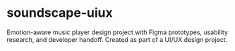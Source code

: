 # soundscape-uiux
Emotion-aware music player design project with Figma prototypes, usability research, and developer handoff. Created as part of a UI/UX design project.
